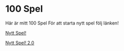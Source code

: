 100 Spel
===============

Här är mitt 100 Spel
För att starta nytt spel följ länken!

[Nytt Spel!](100-game/init)

[Nytt Spel! 2.0](game/init)
